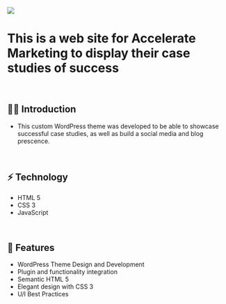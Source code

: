 ![](https://raw.githubusercontent.com/Matthewpco/WP-AccelMarketing/master/wp-content/themes/accelerate-theme-child/img/accel-SS.png)

# This is a web site for Accelerate Marketing to display their case studies of success

<br>

## 🙋‍♂️ Introduction 

- This custom WordPress theme was developed to be able to showcase successful case studies, as well as build a social media and blog prescence.

<br>

## ⚡ Technology
- HTML 5
- CSS 3
- JavaScript

<br>

## 📜 Features
- WordPress Theme Design and Development
- Plugin and functionality integration
- Semantic HTML 5
- Elegant design with CSS 3
- U/I Best Practices
<br>
